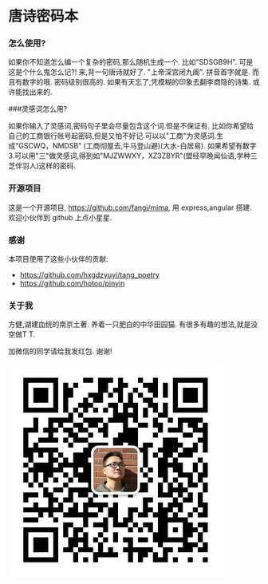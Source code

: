 # 唐诗密码本

### 怎么使用?

如果你不知道怎么编一个复杂的密码,那么随机生成一个. 比如"SDSGB9H". 可是这是个什么鬼怎么记?! 来,背一句唐诗就好了. "上帝深宫闭九阍". 拼音首字就是. 而且有数字的哦. 密码级别很高的. 如果有天忘了,凭模糊的印象去翻李商隐的诗集. 或许能找出来的.

###灵感词怎么用?

如果你输入了灵感词,密码句子里会尽量包含这个词.但是不保证有. 比如你希望给自己的工商银行账号起密码,但是又怕不好记.可以以"工商"为灵感词.生成"GSCWQ，NMDSB" (工商彻屋去,牛马登山避)(大水-白居易). 如果希望有数字3.可以用"三"做灵感词,得到如"MJZWWXY，XZ3ZBYR"(盟经早晚闻仙语,学种三芝伴羽人)这样的密码. 

### 开源项目

这是一个开源项目, <https://github.com/fangj/mima>, 用 express,angular 搭建. 欢迎小伙伴到 github 上点小星星.

### 感谢

本项目使用了这些小伙伴的贡献:

* <https://github.com/hxgdzyuyi/tang_poetry>
* <https://github.com/hotoo/pinyin>

### 关于我

方健,湖建血统的南京土著. 养着一只肥白的中华田园猫. 有很多有趣的想法,就是没空做T T. 

加微信的同学请给我发红包. 谢谢! 

![微信](public/images/wechat_fangjian.jpg)
